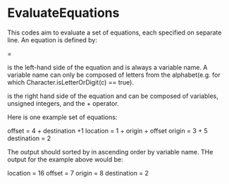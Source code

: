 # EvaluateEquations
This codes aim to evaluate a set of equations, each specified on separate line. An equation is defined by:

<LHS> = <RHS>

<LHS> is the left-hand side of the equation and is always a variable name. A variable name can only be composed of letters from the alphabet(e.g. for which Character.isLetterOrDigit(c) == true).

<RHS> is the right hand side of the equation and can be composed of variables, unsigned integers, and the + operator.

Here is one example set of equations:

offset = 4 + destination +1
location = 1 + origin + offset
origin = 3 + 5
destination = 2

The output should sorted by in ascending order by variable name. THe output for the example above would be:

location = 16
offset = 7
origin = 8
destination = 2
